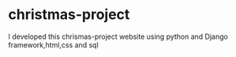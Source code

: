 # christmas-project
I developed this chrismas-project website using python and Django framework,html,css and sql
